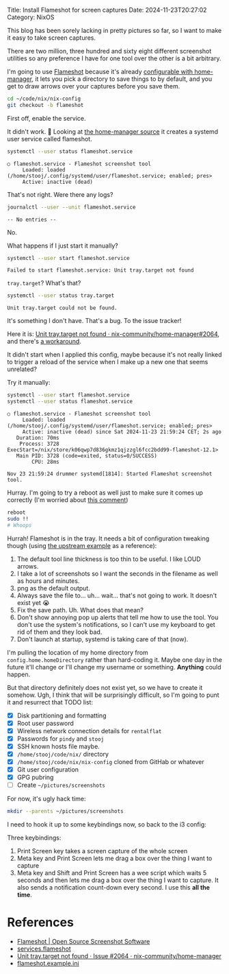 Title: Install Flameshot for screen captures
Date: 2024-11-23T20:27:02
Category: NixOS

This blog has been sorely lacking in pretty pictures so far, so I want to make it easy to take screen captures.

There are two million, three hundred and sixty eight different screenshot utilities so any preference I have for one tool over the other is a bit arbitrary.

I'm going to use [Flameshot](https://flameshot.org/) because it's already [configurable with home-manager](https://nix-community.github.io/home-manager/options.xhtml#opt-services.flameshot.enable), it lets you pick a directory to save things to by default, and you get to draw arrows over your captures before you save them.

```bash
cd ~/code/nix/nix-config
git checkout -b flameshot
```

First off, enable the service.

<!-- TODO Link to commit 1568b87 -->

It didn't work. 🤔 Looking at [the home-manager source](https://github.com/nix-community/home-manager/blob/16fe78182e924c9a2b0cffa1f343efea80945ef2/modules/services/flameshot.nix#L66) it creates a systemd user service called flameshot.

```bash
systemctl --user status flameshot.service
```

```
○ flameshot.service - Flameshot screenshot tool
     Loaded: loaded (/home/stooj/.config/systemd/user/flameshot.service; enabled; pres>
     Active: inactive (dead)
```

That's not right. Were there any logs?

```bash
journalctl --user --unit flameshot.service
```

```
-- No entries --
```

No.

What happens if I just start it manually?

```bash
systemctl --user start flameshot.service
```

```
Failed to start flameshot.service: Unit tray.target not found
```

`tray.target`? What's that?

```bash
systemctl --user status tray.target
```

```
Unit tray.target could not be found.
```

It's something I don't have. That's a bug. To the issue tracker!

Here it is: [Unit tray.target not found · nix-community/home-manager#2064](https://github.com/nix-community/home-manager/issues/2064), and there's [a workaround](https://github.com/nix-community/home-manager/issues/2064#issuecomment-887300055).

<!-- TODO Link to commit 19b2f9f -->

It didn't start when I applied this config, maybe because it's not really linked to trigger a reload of the service when I make up a new one that seems unrelated?

Try it manually:

```bash
systemctl --user start flameshot.service
systemctl --user status flameshot.service
```

```
○ flameshot.service - Flameshot screenshot tool
     Loaded: loaded (/home/stooj/.config/systemd/user/flameshot.service; enabled; pres>
     Active: inactive (dead) since Sat 2024-11-23 21:59:24 CET; 2s ago
   Duration: 70ms
    Process: 3728 ExecStart=/nix/store/k06qwp7d836gkmz1qjzzgl6fcc2bdd99-flameshot-12.1>
   Main PID: 3728 (code=exited, status=0/SUCCESS)
        CPU: 28ms

Nov 23 21:59:24 drummer systemd[1814]: Started Flameshot screenshot tool.

```

Hurray. I'm going to try a reboot as well just to make sure it comes up correctly (I'm worried about [this comment](https://github.com/nix-community/home-manager/issues/2064#issuecomment-1845060397))

```bash
reboot
sudo !!
# Whoops
```

Hurrah! Flameshot is in the tray. It needs a bit of configuration tweaking though (using [the upstream example](https://github.com/flameshot-org/flameshot/blob/729f494d535356adfbd65dc127a5c82ea218006e/flameshot.example.ini) as a reference):

<!-- TODO Link to commit 5d54d6a -->

1. The default tool line thickness is too thin to be useful. I like LOUD arrows.
2. I take a lot of screenshots so I want the seconds in the filename as well as hours and minutes.
3. png as the default output.
4. Always save the file to... uh... wait... that's not going to work. It doesn't exist yet 😭
5. Fix the save path. Uh. What does that mean?
6. Don't show annoying pop up alerts that tell me how to use the tool. You don't use the system's notifications, so I can't use my keyboard to get rid of them and they look bad.
7. Don't launch at startup, systemd is taking care of that (now).

I'm pulling the location of my home directory from `config.home.homeDirectory` rather than hard-coding it. Maybe one day in the future it'll change or I'll change my username or something. **Anything** could happen.

But that directory definitely does not exist yet, so we have to create it somehow. Ugh, I think that will be surprisingly difficult, so I'm going to punt it and resurrect that TODO list:

- [x] Disk partitioning and formatting
- [x] Root user password
- [x] Wireless network connection details for `rentalflat`
- [x] Passwords for `pindy` and `stooj`
- [x] SSH known hosts file maybe.
- [x] `/home/stooj/code/nix/` directory
- [x] `/home/stooj/code/nix/nix-config` cloned from GitHab or whatever
- [x] Git user configuration
- [x] GPG pubring
- [ ] Create `~/pictures/screenshots`

For now, it's ugly hack time:

```bash
mkdir --parents ~/pictures/screenshots
```

I need to hook it up to some keybindings now, so back to the i3 config:

<!-- TODO Link to commit 20db7c8 -->

Three keybindings:

1. Print Screen key takes a screen capture of the whole screen
2. Meta key and Print Screen lets me drag a box over the thing I want to capture
3. Meta key and Shift and Print Screen has a wee script which waits 5 seconds and then lets me drag a box over the thing I want to capture. It also sends a notification count-down every second. I use this **all the time**.


# References

- [Flameshot | Open Source Screenshot Software](https://flameshot.org/)
- [services.flameshot](https://nix-community.github.io/home-manager/options.xhtml#opt-services.flameshot.enable)
- [Unit tray.target not found · Issue #2064 · nix-community/home-manager](https://github.com/nix-community/home-manager/issues/2064)
- [flameshot.example.ini](https://github.com/flameshot-org/flameshot/blob/729f494d535356adfbd65dc127a5c82ea218006e/flameshot.example.ini)
